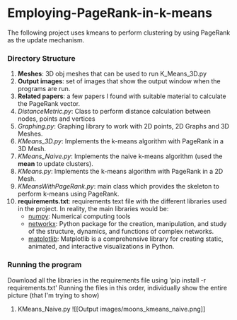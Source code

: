 # Employing-PageRank-in-k-means

The following project uses kmeans to perform clustering by using PageRank as the update mechanism.

### Directory Structure
1. **Meshes**: 3D obj meshes that can be used to run K_Means_3D.py
2. **Output images**: set of images that show the output window when the programs are run.
3. **Related papers**: a few papers I found with suitable material to calculate the PageRank vector.
4. *DistanceMetric.py*: Class to perform distance calculation between nodes, points and vertices
5. *Graphing.py*: Graphing library to work with 2D points, 2D Graphs and 3D Meshes.
6. *KMeans_3D.py*: Implements the k-means algorithm with PageRank in a 3D Mesh.
7. *KMeans_Naive.py*: Implements the naive k-means algorithm (used the **mean** to update clusters).
8. *KMeans.py*: Implements the k-means algorithm with PageRank in a 2D Mesh.
9. *KMeansWithPageRank.py*: main class which provides the skeleton to perform k-means using PageRank.
10. **requirements.txt**: requirements text file with the different libraries used in the project. In reality, the main libraries would be:
    - [numpy](https://numpy.org/): Numerical computing tools
    - [networkx](https://networkx.org/): Python package for the creation, manipulation, and study of the structure, dynamics, and functions of complex networks.
    - [matplotlib](https://matplotlib.org/): Matplotlib is a comprehensive library for creating static, animated, and interactive visualizations in Python. 
    
    
### Running the program
Download all the libraries in the requirements file using 'pip install -r requirements.txt'
Running the files in this order, individually show the entire picture (that I'm trying to show)
1. KMeans_Naive.py
![[Output images/moons_kmeans_naive.png]]
